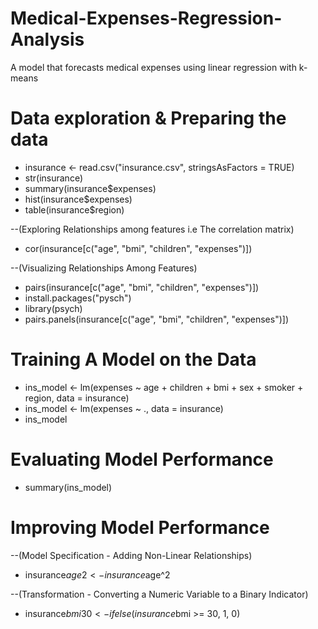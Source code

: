 # Medical-Expenses-Regression-Analysis
A model that forecasts medical expenses using linear regression with k-means

# Data exploration & Preparing the data
* insurance <- read.csv("insurance.csv", stringsAsFactors = TRUE)
* str(insurance)
* summary(insurance$expenses)
* hist(insurance$expenses)
* table(insurance$region)
   
--(Exploring Relationships among features i.e The correlation matrix)
* cor(insurance[c("age", "bmi", "children", "expenses")])
  
--(Visualizing Relationships Among Features)
* pairs(insurance[c("age", "bmi", "children", "expenses")])
* install.packages("pysch")
* library(psych)
* pairs.panels(insurance[c("age", "bmi", "children", "expenses")])

# Training A Model on the Data
* ins_model <- lm(expenses ~ age + children + bmi + sex + smoker + region,
                data = insurance)
* ins_model <- lm(expenses ~ ., data = insurance)
* ins_model

# Evaluating Model Performance 
* summary(ins_model)

# Improving Model Performance 
--(Model Specification - Adding Non-Linear Relationships)
* insurance$age2 <- insurance$age^2

--(Transformation - Converting a Numeric Variable to a Binary Indicator)
* insurance$bmi30 <- ifelse(insurance$bmi >= 30, 1, 0)








